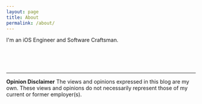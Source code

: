 ```yaml
---
layout: page
title: About
permalink: /about/
---
```


I'm an iOS Engineer and Software Craftsman.

<br>
<br>
<br>

---
**Opinion Disclaimer**
The views and opinions expressed in this blog are my own. These views and opinions do not necessarily represent those of my current or former employer(s).
